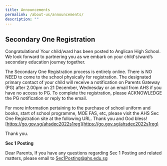 ```yaml
---
title: Announcements
permalink: /about-us/announcements/
description: ""
---
```

## Secondary One Registration

Congratulations! Your child/ward has been posted to Anglican High School. We look forward to partnering you as we embark on your child's/ward’s secondary education journey together.

The Secondary One Registration process is entirely online. There is NO NEED to come to the school physically for registration. The designated primary contact of your child will receive a notification on Parents Gateway (PG) after 2.00pm on 21 December, Wednesday or an email from AHS if you have no access to PG. To complete the registration, please ACKNOWLEDGE the PG notification or reply to the email.

For more information pertaining to the purchase of school uniform and books, start of school programme, MOE FAS, etc, please visit the AHS Sec One Registration site at the following URL. Thank you and God bless!  [https://go.gov.sg/ahsdec2022s1reg](https://go.gov.sg/ahsdec2022s1reg)


Thank you.

**Sec 1 Posting**

Dear Parents,
If you have any questions regarding Sec 1 Posting and related matters, please email to Sec1Posting@ahs.edu.sg

